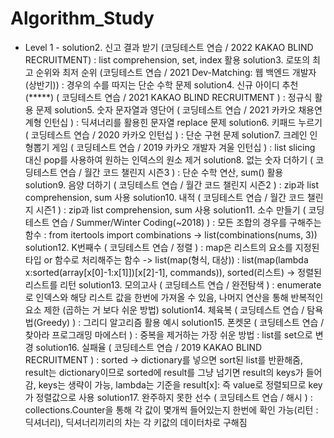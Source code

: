# Algorithm_Study

- Level 1 -
solution2. 신고 결과 받기 (코딩테스트 연습 / 2022 KAKAO BLIND RECRUITMENT) : list comprehension, set, index 활용
solution3. 로또의 최고 순위와 최저 순위 (코딩테스트 연습 / 2021 Dev-Matching: 웹 백엔드 개발자(상반기)) : 경우의 수를 따지는 단순 수학 문제
solution4. 신규 아이디 추천 (*****) ( 코딩테스트 연습 / 2021 KAKAO BLIND RECRUITMENT ) : 정규식 활용 문제 
solution5. 숫자 문자열과 영단어 ( 코딩테스트 연습 / 2021 카카오 채용연계형 인턴십 ) : 딕셔너리를 활용힌 문자열 replace 문제
solution6. 키패드 누르기 ( 코딩테스트 연습 / 2020 카카오 인턴십 ) : 단순 구현 문제
solution7. 크레인 인형뽑기 게임 ( 코딩테스트 연습 / 2019 카카오 개발자 겨울 인턴십 ) : list slicing 대신 pop를 사용하여 원하는 인덱스의 원소 제거
solution8. 없는 숫자 더하기 ( 코딩테스트 연습 / 월간 코드 챌린지 시즌3 ) : 단순 수학 연산, sum() 활용
solution9. 음양 더하기 ( 코딩테스트 연습 / 월간 코드 챌린지 시즌2 ) : zip과 list comprehension, sum 사용
solution10. 내적 ( 코딩테스트 연습 / 월간 코드 챌린지 시즌1 ) : zip과 list comprehension, sum 사용
solution11. 소수 만들기 ( 코딩테스트 연습 / Summer/Winter Coding(~2018) ) : 모든 조합의 경우를 구해주는 함수 : from itertools import combinations -> list(combinations(nums, 3))
solution12. K번째수 ( 코딩테스트 연습 / 정렬 ) : map은 리스트의 요소를 지정된 타입 or 함수로 처리해주는 함수 -> list(map(형식, 대상)) : list(map(lambda x:sorted(array[x[0]-1:x[1]])[x[2]-1], commands)), sorted(리스트) -> 정렬된 리스트를 리턴
solution13. 모의고사 ( 코딩테스트 연습 / 완전탐색 ) : enumerate로 인덱스와 해당 리스트 값을 한번에 가져올 수 있음, 나머지 연산을 통해 반복적인 요소 제한 (곱하는 거 보다 쉬운 방법)
solution14. 체육복 ( 코딩테스트 연습 / 탐욕법(Greedy) ) : 그리디 알고리즘 활용 예시
solution15. 폰켓몬 ( 코딩테스트 연습 / 찾아라 프로그래밍 마에스터 ) : 중복을 제거하는 가장 쉬운 방법 : list를 set으로 변경
solution16. 실패율 ( 코딩테스트 연습 / 2019 KAKAO BLIND RECRUITMENT ) : sorted -> dictionary를 넣으면 sort된 list를 반환해줌, result는 dictionary이므로 sorted에 result를 그냥 넘기면 result의 keys가 들어감, keys는 생략이 가능, lambda는 기준을 result[x]: 즉 value로 정렬되므로 key가 정렬값으로 사용
solution17. 완주하지 못한 선수 ( 코딩테스트 연습 / 해시 ) : collections.Counter을 통해 각 값이 몇개씩 들어있는지 한번에 확인 가능(리턴 : 딕셔너리), 딕셔너리끼리의 차는 각 키값의 데이터차로 구해짐